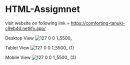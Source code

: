 # HTML-Assigmnet
visit website on following link = https://comforting-tanuki-c9eb4d.netlify.app/

Desktop View
![127 0 0 1_5500_](https://user-images.githubusercontent.com/123485448/216587801-d9729cac-e710-4f00-a4c6-08624751e8f3.png)

Tablet View
![127 0 0 1_5500_ (1)](https://user-images.githubusercontent.com/123485448/216587865-04cd7b6f-b51e-44e7-b211-64652e2eb2dc.png)

Mobile View
![127 0 0 1_5500_ (3)](https://user-images.githubusercontent.com/123485448/216587911-26cfc338-bf49-413d-9d2f-2f7d542b8a39.png)

